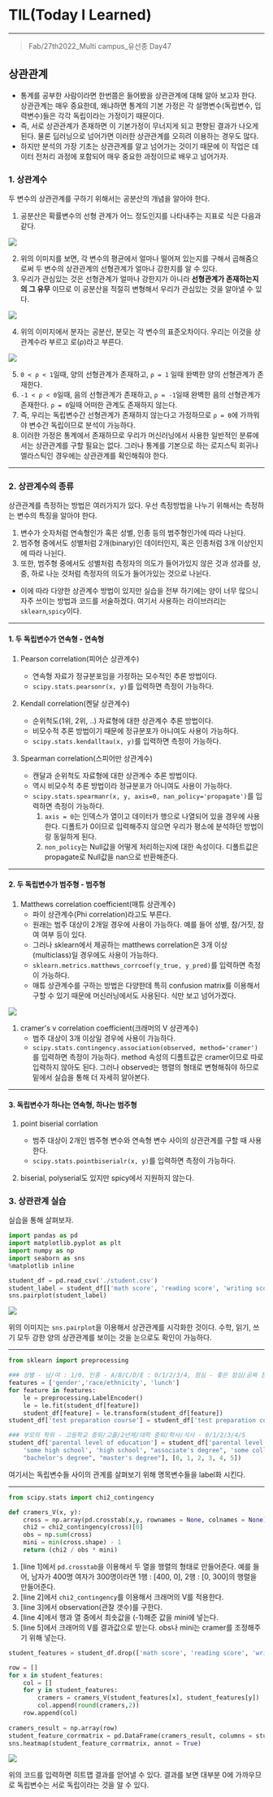 # TIL(Today I Learned)

___

> Fab/27th2022_Multi campus_유선종 Day47

## 상관관계
- 통계를 공부한 사람이라면 한번쯤은 들어봤을 상관관계에 대해 알아 보고자 한다. 상관관계는 매우 중요한데, 왜냐하면 통계의 기본 가정은 각 설명변수(독립변수, 입력변수)들은 각각 독립이라는 가정이기 때문이다.
- 즉, 서로 상관관계가 존재하면 이 기본가정이 무너지게 되고 편향된 결과가 나오게 된다. 물론 딥러닝으로 넘어가면 이러한 상관관계를 오히려 이용하는 경우도 많다.
- 하지만 분석의 가장 기초는 상관관계를 알고 넘어가는 것이기 때문에 이 작업은 데이터 전처리 과정에 포함되어 매우 중요한 과정이므로 배우고 넘어가자.

### 1. 상관계수
두 변수의 상관관계를 구하기 위해서는 공분산의 개념을 알아야 한다.
1. 공분산은 확률변수의 선형 관계가 어느 정도인지를 나타내주는 지표로 식은 다음과 같다.

<img src="https://user-images.githubusercontent.com/97590480/155870066-b11992a2-dfc8-4f7c-a9ce-7724e41cf4cb.png">

2. 위의 이미지를 보면, 각 변수의 평균에서 얼마나 떨어져 있는지를 구해서 곱해줌으로써 두 변수의 상관관계의 선형관계가 얼마나 강한지를 알 수 있다.
3. 우리가 관심있는 것은 선형관계가 얼마나 강한지가 아니라 __선형관계가 존재하는지의 그 유무__ 이므로 이 공분산을 적절히 변형해서 우리가 관심있는 것을 알아낼 수 있다.

<img src="https://user-images.githubusercontent.com/97590480/155870210-4a76ea3d-dc0d-44a5-9abe-b9de83168783.png">

4. 위의 이미지에서 분자는 공분산, 분모는 각 변수의 표준오차이다. 우리는 이것을 상관계수라 부르고 로(ρ)라고 부른다.

<img src="https://user-images.githubusercontent.com/97590480/155870691-0aa9c2f7-10ae-457e-90a9-c73d801e786c.png">

5. `0 < ρ < 1`일때, 양의 선형관계가 존재하고, `ρ = 1` 일때 완벽한 양의 선형관계가 존재한다.
6. `-1 < ρ < 0`일때, 음의 선형관계가 존재하고, `ρ = -1`일때 완벽한 음의 선형관계가 존재한다. `ρ = 0`일때 어떠한 관계도 존재하지 않는다.
7. 즉, 우리는 독립변수간 선형관계가 존재하지 않는다고 가정하므로 `ρ = 0`에 가까워야 변수간 독립이므로 분석이 가능하다.
8. 이러한 가정은 통계에서 존재하므로 우리가 머신러닝에서 사용한 일반적인 분류에서는 상관관계를 구할 필요는 없다. 그러나 통계를 기본으로 하는 로지스틱 회귀나 엘라스틱인 경우에는 상관관계를 확인해줘야 한다.

___

### 2. 상관계수의 종류
상관관계를 측정하는 방법은 여러가지가 있다. 우선 측정방법을 나누기 위해서는 측정하는 변수의 특징을 알아야 한다.
1. 변수가 숫자처럼 연속형인가 혹은 성별, 인종 등의 범주형인가에 따라 나뉜다.
2. 범주형 중에서도 성별처럼 2개(binary)인 데이터인지, 혹은 인종처럼 3개 이상인지에 따라 나뉜다.
3. 또한, 범주형 중에서도 성별처럼 측정자의 의도가 들어가있지 않은 것과 성과를 상, 중, 하로 나눈 것처럼 측정자의 의도가 들어가있는 것으로 나뉜다.

- 이에 따라 다양한 상관계수 방법이 있지만 실습을 전부 하기에는 양이 너무 많으니 자주 쓰이는 방법과 코드를 서술하겠다. 여기서 사용하는 라이브러리는 `sklearn`,`spicy`이다.

___
#### 1. 두 독립변수가 연속형 - 연속형
1. Pearson correlation(피어슨 상관계수)
    - 연속형 자료가 정규분포임을 가정하는 모수적인 추론 방법이다.
    - `scipy.stats.pearsonr(x, y)`를 입력하면 측정이 가능하다.

2. Kendall correlation(켄달 상관계수)
    - 순위척도(1위, 2위, ..) 자료형에 대한 상관계수 추론 방법이다.
    - 비모수적 추론 방법이기 때문에 정규분포가 아니여도 사용이 가능하다.
    - `scipy.stats.kendalltau(x, y)`를 입력하면 측정이 가능하다.

3. Spearman correlation(스피어만 상관계수)
    - 캔달과 순위척도 자료형에 대한 상관계수 추론 방법이다.
    - 역시 비모수적 추론 방법이라 정규분포가 아니여도 사용이 가능하다.
    - `scipy.stats.spearmanr(x, y, axis=0, nan_policy='propagate')`를 입력하면 측정이 가능하다.
        1. `axis = 0`는 인덱스가 열이고 데이터가 행으로 나열되어 있을 경우에 사용한다. 디폴트가 0이므로 입력해주지 않으면 우리가 평소에 분석하던 방법이랑 동일하게 된다.
        2. `non_policy`는 Null값을 어떻게 처리하는지에 대한 속성이다. 디폴트값은 propagate로 Null값을 nan으로 반환해준다.

___
#### 2. 두 독립변수가 범주형 - 범주형
1. Matthews correlation coefficient(매튜 상관계수)
    - 파이 상관계수(Phi correlation)라고도 부른다. 
    - 원래는 범주 대상이 2개일 경우에 사용이 가능하다. 예를 들어 성별, 참/거짓, 참여 여부 등이 있다.
    - 그러나 sklearn에서 제공하는 matthews correlation은 3개 이상(multiclass)일 경우에도 사용이 가능하다.
    - `sklearn.metrics.matthews_corrcoef(y_true, y_pred)`를 입력하면 측정이 가능하다.
    - 매튜 상관계수를 구하는 방법은 다양한데 특히 confusion matrix를 이용해서 구할 수 있기 때문에 머신러닝에서도 사용된다. 식만 보고 넘어가겠다.

<img src="https://user-images.githubusercontent.com/97590480/155872005-1c982544-c7ec-4a22-ac5d-ae90abc63bbc.png">

1. cramer's v correlation coefficient(크래머의 V 상관계수)
   - 범주 대상이 3개 이상일 경우에 사용이 가능하다.
   - `scipy.stats.contingency.association(observed, method='cramer')`를 입력하면 측정이 가능하다. method 속성의 디폴트값은 cramer이므로 따로 입력하지 않아도 된다. 그러나 observed는 행렬의 형태로 변형해줘야 하므로 밑에서 실습을 통해 더 자세히 알아본다.
___
#### 3. 독립변수가 하나는 연속형, 하나는 범주형
1. point biserial corrlation
   - 범주 대상이 2개인 범주형 변수와 연속형 변수 사이의 상관관계를 구할 때 사용한다.
   - `scipy.stats.pointbiserialr(x, y)`를 입력하면 측정이 가능하다.

2. biserial, polyserial도 있지만 spicy에서 지원하지 않는다.

### 3. 상관관계 실습
실습을 통해 살펴보자.

```python
import pandas as pd
import matplotlib.pyplot as plt
import numpy as np
import seaborn as sns
%matplotlib inline

student_df = pd.read_csv('./student.csv')
student_label = student_df[['math score', 'reading score', 'writing score']]
sns.pairplot(student_label)
```

<img src="https://user-images.githubusercontent.com/97590480/155884593-b9bab0e7-37a0-4cdf-ae75-a0666283a0b3.png">

위의 이미지는 `sns.pairplot`을 이용해서 상관관계를 시각화한 것이다. 수학, 읽기, 쓰기 모두 강한 양의 상관관계를 보이는 것을 눈으로도 확인이 가능하다.

___
```python
from sklearn import preprocessing

### 성별 - 남/여 : 1/0, 인종 - A/B/C/D/E : 0/1/2/3/4, 점심 - 좋은 점심/공짜 점심 : 1/0, 시험 전 공부여부 : O/X - 1/0
features = ['gender','race/ethnicity', 'lunch']
for feature in features:
    le = preprocessing.LabelEncoder()
    le = le.fit(student_df[feature])
    student_df[feature] = le.transform(student_df[feature])
student_df['test preparation course'] = student_df['test preparation course'].replace(['completed', 'none'], [1,0])

### 부모의 학위 - 고등학교 중퇴/고졸/2년제/대학 중퇴/학사/석사 - 0/1/2/3/4/5
student_df['parental level of education'] = student_df['parental level of education'].replace([
    'some high school', 'high school', "associate's degree", 'some college',
    "bachelor's degree", "master's degree"], [0, 1, 2, 3, 4, 5])
```
여기서는 독립변수들 사이의 관계를 살펴보기 위해 명목변수들을 label화 시킨다.

___

```python
from scipy.stats import chi2_contingency

def cramers_V(x, y):
    cross = np.array(pd.crosstab(x,y, rownames = None, colnames = None))                                    #line 1
    chi2 = chi2_contingency(cross)[0]                                                                       #line 2
    obs = np.sum(cross)                                                                                     #line 3
    mini = min(cross.shape) - 1                                                                             #line 4
    return (chi2 / obs * mini)                                                                              #line 5
```
1. [line 1]에서 `pd.crosstab`을 이용해서 두 열을 행렬의 형태로 만들어준다. 예를 들어, 남자가 400명 여자가 300명이라면 1행 : [400, 0], 2행 : [0, 300]의 행렬을 만들어준다.
2. [line 2]에서 `chi2_contingency`를 이용해서 크래머의 V를 적용한다.
3. [line 3]에서 observation(관찰 갯수)를 구한다.
4. [line 4]에서 행과 열 중에서 최솟값을 (-1)해준 값을 mini에 넣는다.
5. [line 5]에서 크래머의 V를 결과값으로 받는다. obs나 mini는 cramer를 조정해주기 위해 넣는다.

```python
student_features = student_df.drop(['math score', 'reading score', 'writing score'], axis = 1, inplace = False)

row = []
for x in student_features:
    col = []
    for y in student_features:
        cramers = cramers_V(student_features[x], student_features[y])
        col.append(round(cramers,2))
    row.append(col)
    
cramers_result = np.array(row)
student_feature_corrmatrix = pd.DataFrame(cramers_result, columns = student_features.columns, index = student_features.columns)
sns.heatmap(student_feature_corrmatrix, annot = True)
```

<img src="https://user-images.githubusercontent.com/97590480/155885064-b2fed332-be27-4087-b95a-b30b5f6ef1ec.png">

위의 코드를 입력하면 히트맵 결과를 얻어낼 수 있다. 결과를 보면 대부분 0에 가까우므로 독립변수는 서로 독립이라는 것을 알 수 있다.